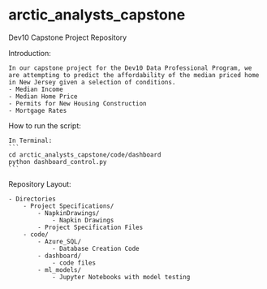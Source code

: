 # arctic_analysts_capstone
Dev10 Capstone Project Repository

Introduction:

    In our capstone project for the Dev10 Data Professional Program, we are attempting to predict the affordability of the median priced home in New Jersey given a selection of conditions.
    - Median Income
    - Median Home Price
    - Permits for New Housing Construction
    - Mortgage Rates
    
How to run the script:

    In Terminal:
    ```
    cd arctic_analysts_capstone/code/dashboard
    python dashboard_control.py
    ```
        
Repository Layout:

    - Directories
        - Project Specifications/
            - NapkinDrawings/
                - Napkin Drawings
            - Project Specification Files
        - code/
            - Azure_SQL/
                - Database Creation Code
            - dashboard/
                - code files
            - ml_models/
                - Jupyter Notebooks with model testing
